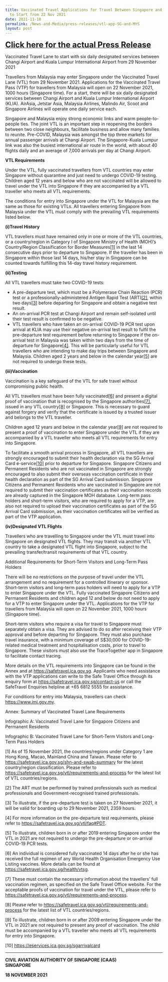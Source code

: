 ```yaml
---
title: Vaccinated Travel Applications for Travel Between Singapore and Malaysia
  to Start from 22 Nov 2021
date: 2021-11-18
permalink: /News-and-Media/press-releases/vtl-app-SG-and-MYS
layout: post
---
```

<a href="https://www.caas.gov.sg/who-we-are/newsroom/Detail/vaccinated-travel-applications-for-travel-between-singapore-and-malaysia-to-start-from-22-november-2021/"><b style="font-size:25px;">Click here for the actual Press Release</b></a> 

Vaccinated Travel Lane to start with six daily designated services between Changi Airport and Kuala Lumpur International Airport from 29 November 2021

Travellers from Malaysia may enter Singapore under the Vaccinated Travel Lane (VTL) from 29 November 2021. Applications for the Vaccinated Travel Pass (VTP) for travellers from Malaysia will open on 22 November 2021, 1000 hours (Singapore time). For a start, there will be six daily designated services between Changi Airport and Kuala Lumpur International Airport (KLIA). AirAsia, Jetstar Asia, Malaysia Airlines, Malindo Air, Scoot and Singapore Airlines will operate one daily service each.  

Singapore and Malaysia enjoy strong economic links and warm people-to-people ties. The joint VTL is an important step in reopening the borders between two close neighbours, facilitate business and allow many families to reunite. Pre-COVID, Malaysia was amongst the top three markets for annual passenger arrivals at Changi Airport. The Singapore-Kuala Lumpur link was also the busiest international air route in the world, with about 40 flights daily and an average of 7,000 arrivals per day at Changi Airport.

<b>VTL Requirements</b>

Under the VTL, fully vaccinated travellers from VTL countries may enter Singapore without quarantine and just need to undergo COVID-19 testing. Children aged 12 years and below who are not vaccinated will be allowed to travel under the VTL into Singapore if they are accompanied by a VTL traveller who meets all VTL requirements.

The conditions for entry into Singapore under the VTL for Malaysia are the same as those for existing VTLs. All travellers entering Singapore from Malaysia under the VTL must comply with the prevailing VTL requirements listed below.

<b>(i)Travel History</b>

VTL travellers must have remained only in one or more of the VTL countries, or a country/region in Category I of Singapore Ministry of Health (MOH)’s Country/Region Classification for Border Measures<a href="#_ftn1">[1]</a> in the last 14 consecutive days prior to departure to Singapore. If the traveller has been in Singapore within those last 14 days, his/her stay in Singapore can be counted towards fulfilling this 14-day travel history requirement.

<b>(ii)Testing</b>

All VTL travellers must take two COVID-19 tests:

- A pre-departure test, which must be a Polymerase Chain Reaction (PCR) test or a professionally-administered Antigen Rapid Test (ART)<a href="#_ftn2">[2]</a>, within two days<a href="#_ftn3">[3]</a> before departing for Singapore and obtain a negative test result.
- An on-arrival PCR test at Changi Airport and remain self-isolated until their test result is confirmed to be negative.
- VTL travellers who have taken an on-arrival COVID-19 PCR test upon arrival at KLIA may use their negative on-arrival test result to fulfil the pre-departure test requirement before returning to Singapore if the on-arrival test in Malaysia was taken within two days from the time of departure for Singapore<a href="#_ftn4">[4]</a>. This will be particularly useful for VTL travellers who are intending to make day trips between Singapore and Malaysia. 
Children aged 2 years and below in the calendar year<a href="#_ftn5">[5]</a> are not required to undergo these tests.

<b>(iii)Vaccination</b>

Vaccination is a key safeguard of the VTL for safe travel without compromising public health.

All VTL travellers must have been fully vaccinated<a href="#_ftn6">[6]</a> and present a digital proof of vaccination that is recognised by the Singapore authorities<a href="#_ftn7">[7]</a>, issued in any VTL country<a href="#_ftn8">[8]</a> or Singapore. This is necessary to guard against forgery and verify that the certificate is issued by a trusted issuer and belongs to the VTL traveller.

Children aged 12 years and below in the calendar year<a href="#_ftn9">[9]</a> are not required to present a proof of vaccination to enter Singapore under the VTL if they are accompanied by a VTL traveller who meets all VTL requirements for entry into Singapore.

To facilitate a smooth arrival process in Singapore, all VTL travellers are strongly encouraged to submit their health declaration via the SG Arrival Card e-service<a href="#_ftn10">[10]</a> prior to departure for Singapore. Singapore Citizens and Permanent Residents who are not vaccinated in Singapore are strongly encouraged to also submit their overseas vaccination certificate in their health declaration as part of the SG Arrival Card submission. Singapore Citizens and Permanent Residents who are vaccinated in Singapore are not required to submit their vaccination certificates as their vaccination records are already captured in the Singapore MOH database. Long-term pass holders and short-term visitors, who are required to apply for a VTP, are also not required to upload their vaccination certificates as part of the SG Arrival Card submission, as their vaccination certificates will be verified as part of the VTP application.

<b>(iv)Designated VTL Flights</b>

Travellers who are travelling to Singapore under the VTL must travel into Singapore on designated VTL flights. They may transit via another VTL country to take a designated VTL flight into Singapore, subject to the prevailing transfer/transit requirements of that VTL country.

Additional Requirements for Short-Term Visitors and Long-Term Pass Holders

There will be no restrictions on the purpose of travel under the VTL arrangement and no requirement for a controlled itinerary or sponsor. Short-term visitors and long-term pass holders will need to apply for a VTP to enter Singapore under the VTL. Fully vaccinated Singapore Citizens and Permanent Residents and children aged 12 and below do not need to apply for a VTP to enter Singapore under the VTL. Applications for the VTP for travellers from Malaysia will open on 22 November 2021, 1000 hours (Singapore time).

Short-term visitors who require a visa for travel to Singapore must separately obtain a visa. They are advised to do so after receiving their VTP approval and before departing for Singapore. They must also purchase travel insurance, with a minimum coverage of S$30,000 for COVID-19-related medical treatment and hospitalisation costs, prior to travel to Singapore. These visitors must also use the TraceTogether app in Singapore to facilitate contact tracing.

More details on the VTL requirements into Singapore can be found in the Annex and at https://safetravel.ica.gov.sg. Applicants who need assistance with the VTP applications can write to the Safe Travel Office through its enquiry form at <a href="https://safetravel.ica.gov.sg/contact-us" target="_blank">https://safetravel.ica.gov.sg/contact-us</a> or call the SafeTravel Enquiries helpline at +65 6812 5555 for assistance.

For conditions for entry into Malaysia, travellers can check <a href="https://www.imi.gov.my" target="_blank">https://www.imi.gov.my</a>.

Annex: Summary of Vaccinated Travel Lane Requirements

Infographic A: Vaccinated Travel Lane for Singapore Citizens and Permanent Residents

Infographic B: Vaccinated Travel Lane for Short-Term Visitors and Long-Term Pass Holders

<div id="#_ftn1"></div>

[1] As of 15 November 2021, the countries/regions under Category 1 are Hong Kong, Macao, Mainland China and Taiwan. Please refer to <a href="https://safetravel.ica.gov.sg/shn-and-swab-summary" target="_blank">
https://safetravel.ica.gov.sg/shn-and-swab-summary</a> for the latest country/region classification. Please refer to <a href="https://safetravel.ica.gov.sg/vtl/requirements-and-process" target="_blank">
https://safetravel.ica.gov.sg/vtl/requirements-and-process</a> for the latest list of VTL countries/regions.

<div id="#_ftn2"></div>

[2] The ART must be performed by trained professionals such as medical professionals and Government-recognised trained professionals.  

<div id="#_ftn3"></div>

[3] To illustrate, if the pre-departure test is taken on 27 November 2021, it will be valid for boarding up to 29 November 2021, 2359 hours.

<div id="#_ftn4"></div>

[4] For more information on the pre-departure test requirements, please refer to <a href="https://safetravel.ica.gov.sg/vtl/faq#PDT" target="_blank">
https://safetravel.ica.gov.sg/vtl/faq#PDT</a>.

<div id="#_ftn5"></div>

[5] To illustrate, children born in or after 2019 entering Singapore under the VTL in 2021 are not required to undergo the pre-departure or on-arrival COVID-19 PCR tests.

<div id="#_ftn6"></div>

[6] An individual is considered fully vaccinated 14 days after he or she has received the full regimen of any World Health Organisation Emergency Use Listing vaccines. More details can be found at <a href="https://safetravel.ica.gov.sg/health/vtsg" target="_blank">
https://safetravel.ica.gov.sg/health/vtsg</a>.

<div id="#_ftn7"></div>

[7] These must contain the necessary information about the travellers’ full vaccination regimen, as specified on the Safe Travel Office website. For the acceptable proofs of vaccination for travel under the VTL, please refer to <a href="https://safetravel.ica.gov.sg/vtl/requirements-and-process" target="_blank">
https://safetravel.ica.gov.sg/vtl/requirements-and-process</a>. 

<div id="#_ftn8"></div>

[8] Please refer to <a href="https://safetravel.ica.gov.sg/vtl/requirements-and-process" target="_blank">https://safetravel.ica.gov.sg/vtl/requirements-and-process</a> for the latest list of VTL countries/regions.

<div id="#_ftn9"></div>

[9] To illustrate, children born in or after 2009 entering Singapore under the VTL in 2021 are not required to present any proof of vaccination. The child must be accompanied by a VTL traveller who meets all VTL requirements for entry into Singapore.

<div id="#_ftn10"></div>

[10] <a href="https://eservices.ica.gov.sg/sgarrivalcard" target="_blank">https://eservices.ica.gov.sg/sgarrivalcard</a>


---

**CIVIL AVIATION AUTHORITY OF SINGAPORE (CAAS)**<br/>
**SINGAPORE**

**18 NOVEMBER 2021**